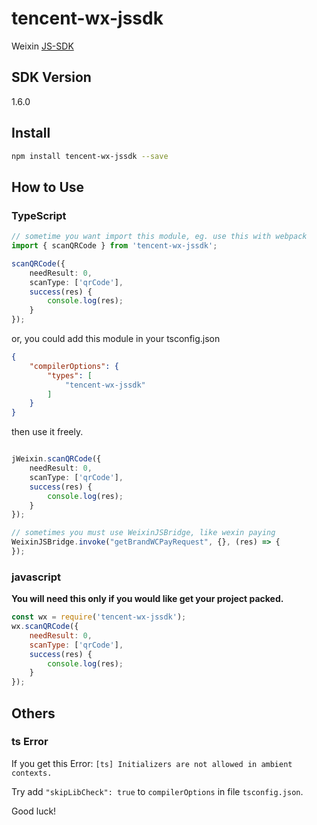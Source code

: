 # tencent-wx-jssdk
Weixin [JS-SDK](https://mp.weixin.qq.com/wiki?t=resource/res_main&amp;id=mp1421141115)

## SDK Version

1.6.0

## Install

```sh
npm install tencent-wx-jssdk --save
```

## How to Use

### TypeScript

```ts
// sometime you want import this module, eg. use this with webpack
import { scanQRCode } from 'tencent-wx-jssdk';

scanQRCode({
	needResult: 0,
	scanType: ['qrCode'],
	success(res) {
		console.log(res);
	}
});
```

or, you could add this module in your tsconfig.json

```json
{
	"compilerOptions": {
		"types": [
			"tencent-wx-jssdk"
		]
	}
}
```

then use it freely.

```ts

jWeixin.scanQRCode({
	needResult: 0,
	scanType: ['qrCode'],
	success(res) {
		console.log(res);
	}
});

// sometimes you must use WeixinJSBridge, like wexin paying
WeixinJSBridge.invoke("getBrandWCPayRequest", {}, (res) => {
});
```

### javascript

**You will need this only if you would like get your project packed.**

```js
const wx = require('tencent-wx-jssdk');
wx.scanQRCode({
	needResult: 0,
	scanType: ['qrCode'],
	success(res) {
		console.log(res);
	}
});
```

## Others

### ts Error

If you get this Error:
`[ts] Initializers are not allowed in ambient contexts.`

Try add `"skipLibCheck": true` to `compilerOptions` in file `tsconfig.json`.

Good luck!
